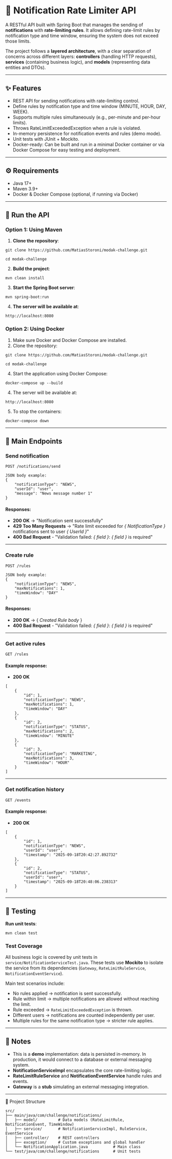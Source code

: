 # 📩 Notification Rate Limiter API

A RESTful API built with Spring Boot that manages the sending of **notifications** with **rate-limiting rules**. It allows defining rate-limit rules by notification type and time window, ensuring the system does not exceed those limits.

The project follows a **layered architecture**, with a clear separation of concerns across different layers: **controllers** (handling HTTP requests), **services** (containing business logic), and **models** (representing data entities and DTOs).

---

## ✨ Features
- REST API for sending notifications with rate-limiting control.  
- Define rules by notification type and time window (MINUTE, HOUR, DAY, WEEK).  
- Supports multiple rules simultaneously (e.g., per-minute and per-hour limits).  
- Throws RateLimitExceededException when a rule is violated.
- In-memory persistence for notification events and rules (demo mode).  
- Unit tests with JUnit + Mockito.
- Docker-ready: Can be built and run in a minimal Docker container or via Docker Compose for easy testing and deployment.

---
## ⚙️ Requirements
- Java 17+  
- Maven 3.9+
- Docker & Docker Compose (optional, if running via Docker)
---

## 🚀 Run the API

### Option 1: Using Maven
1. **Clone the repository**:

`git clone https://github.com/MatiasStoroni/modak-challenge.git`

`cd modak-challenge`

2. **Build the project**:

`mvn clean install`

3. **Start the Spring Boot server**:

`mvn spring-boot:run`

4. **The server will be available at**:

`http://localhost:8080`

### Option 2: Using Docker

1. Make sure Docker and Docker Compose are installed.
2. Clone the repository:

`git clone https://github.com/MatiasStoroni/modak-challenge.git`

`cd modak-challenge`

4. Start the application using Docker Compose:

`docker-compose up --build`

4. The server will be available at:

`http://localhost:8080`

5. To stop the containers:

`docker-compose down`

---

## 📡 Main Endpoints

### Send notification
`POST /notifications/send`
```
JSON body example:  
{
    "notificationType": "NEWS",
    "userId": "user",
    "message": "News message number 1"
}
```
#### Responses:  
- **200 OK** → "Notification sent successfully"  
- **429 Too Many Requests** → "Rate limit exceeded for *{ NotificationType }* notifications sent to user *{ UserId }*"
- **400 Bad Request** - "Validation failed: *{ field }*: *{ field }* is required"

---

### Create rule
`POST /rules`
```
JSON body example:  
{
    "notificationType": "NEWS",
    "maxNotifications": 1,
    "timeWindow": "DAY"
}
```
#### Responses:  
- **200 OK** → { *Created Rule body* }  
- **400 Bad Request** - "Validation failed: *{ field }*: *{ field }* is required"

---

### Get active rules
`GET /rules` 
#### Example response: 
- **200 OK**
```
[
    {
        "id": 1,
        "notificationType": "NEWS",
        "maxNotifications": 1,
        "timeWindow": "DAY"
    },
    {
        "id": 2,
        "notificationType": "STATUS",
        "maxNotifications": 2,
        "timeWindow": "MINUTE"
    },
    {
        "id": 3,
        "notificationType": "MARKETING",
        "maxNotifications": 3,
        "timeWindow": "HOUR"
    }
]
```
---

### Get notification history
`GET /events`
#### Example response:  
- **200 OK**
```
[
    {
        "id": 1,
        "notificationType": "NEWS",
        "userId": "user",
        "timestamp": "2025-09-18T20:42:27.892732"
    },
    {
        "id": 2,
        "notificationType": "STATUS",
        "userId": "user",
        "timestamp": "2025-09-18T20:48:06.238313"
    }
]
```

---

## 🧪 Testing
**Run unit tests**:

`mvn clean test`

### Test Coverage
All business logic is covered by unit tests in `service/NotificationServiceTest.java`.
These tests use **Mockito** to isolate the service from its dependencies (`Gateway`, `RateLimitRuleService`, `NotificationEventService`).

Main test scenarios include:
- No rules applied → notification is sent successfully.
- Rule within limit → multiple notifications are allowed without reaching the limit.
- Rule exceeded → `RateLimitExceededException` is thrown.
- Different users → notifications are counted independently per user.
- Multiple rules for the same notification type → stricter rule applies.
---

## 📝 Notes
- This is a **demo** implementation: data is persisted in-memory. In production, it would connect to a database or external messaging system.
- **NotificationServiceImpl** encapsulates the core rate-limiting logic.
- **RateLimitRuleService** and **NotificationEventService** handle rules and events.
- **Gateway** is a **stub** simulating an external messaging integration.

---

📂 Project Structure
```
src/  
├── main/java/com/challenge/notifications/  
│   ├── model/         # Data models (RateLimitRule, NotificationEvent, TimeWindow)
│   ├── service/       # NotificationServiceImpl, RuleService, EventService  
│   ├── controller/    # REST controllers  
│   ├── exception/     # Custom exceptions and global handler  
│   └── NotificationApplication.java           # Main class  
└── test/java/com/challenge/notifications      # Unit tests  
```

